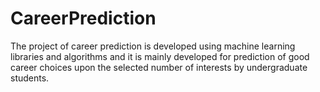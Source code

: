 # CareerPrediction
The project of career prediction is developed using machine learning libraries and algorithms and it is mainly developed for prediction of good career choices upon the selected number of interests by undergraduate students.
